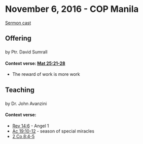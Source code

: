 # November 6, 2016 - COP Manila

[Sermon cast]()

## Offering

### 
by Ptr. David Sumrall

#### Context verse: [Mat 25:21-28]()
- The reward of work is more work

## Teaching

### 
by Dr. John Avanzini

#### Context verse: []()

- [Rev 14:6]() - Angel 1
- [Ac 19:10-12]() - season of special miracles
- [2 Co 8:4-5]()


